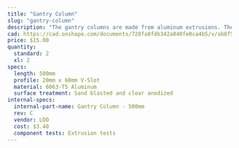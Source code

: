 ```yaml
---
title: "Gantry Column"
slug: "gantry-column"
description: "The gantry columns are made from aluminum extrusions. They can be scaled to be taller or shorter to satisfy your needs. The large space inside the columns is used to conceal and protect the GT2 timing belts that run along the tracks and up to the X-axis motors."
cad: https://cad.onshape.com/documents/728fa8fdb342a040fe0ca4b5/v/ab8f542d5dc933352c705ff8/e/c28455edd8da488c73d54566
price: $15.00
quantity:
  standard: 2
  xl: 2
specs:
  length: 500mm
  profile: 20mm x 60mm V-Slot
  material: 6063-T5 Aluminum
  surface treatment: Sand blasted and clear anodized
internal-specs:
  internal-part-name: Gantry Column - 500mm
  rev: C
  vendor: LDO
  cost: $3.40
  component tests: Extrusion tests
---
```

